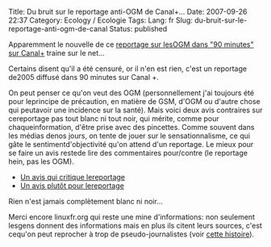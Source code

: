 Title: Du bruit sur le reportage anti-OGM de Canal+...
Date: 2007-09-26 22:37
Category: Ecology  / Ecologie
Tags:
Lang: fr
Slug: du-bruit-sur-le-reportage-anti-ogm-de-canal
Status: published

Apparemment le nouvelle de ce [reportage sur lesOGM dans "90 minutes" sur Canal+](http://video.google.fr/videoplay?docid=-8996055986353195886) traine sur le net...  
  
Certains disent qu'il a été censuré, or il n'en est rien, c'est un reportage de2005 diffusé dans 90 minutes sur Canal +.  
  
On peut penser ce qu'on veut des OGM (personnellement j'ai toujours été pour leprincipe de précaution, en matière de GSM, d'OGM ou d'autre chose qui peutavoir une incidence sur la santé). Mais voici deux avis contraires sur cereportage pas tout blanc ni tout noir, qui mérite, comme pour chaqueinformation, d'être prise avec des pincettes. Comme souvent dans les médias denos jours, on tente de jouer sur le sensationnalisme, ce qui gâte le sentimentd'objectivité qu'on attend d'un reportage. Le mieux pour se faire un avis restede lire des commentaires pour/contre (le reportage hein, pas les OGM).

-   [Un avis qui critique lereportage](http://linuxfr.org/comments/800734,1.html)
-   [Un avis plutôt pour lereportage](http://linuxfr.org/comments/800765,1.html)

Rien n'est jamais complètement blanc ni noir...  
  
Merci encore linuxfr.org qui reste une mine d'informations: non seulement lesgens donnent des informations mais en plus ils citent leurs sources, c'est cequ'on peut reprocher à trop de pseudo-journalistes (voir [cette histoire](http://blog.anthere.org/index.php/2007/02/01/85-le-monde-bienvenue-dans-les-rangs-de-la-presse-poubelle)).
